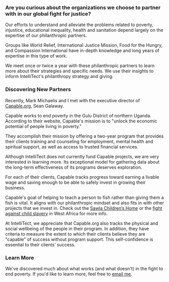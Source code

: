 

### Are you curious about the organizations we choose to partner with in our global fight for justice?

Our efforts to understand and alleviate the problems related to poverty, injustice, educational inequality, health and sanitation depend largely on the expertise of our philanthropic partners.

Groups like World Relief, International Justice Mission, Food for the Hungry, and Compassion International have in-depth knowledge and long years of expertise in this type of work.

We meet once or twice a year with these philanthropic partners to learn more about their strategies and specific needs. We use their insights to inform IntelliTect's philanthropy strategy and giving. 

### Discovering New Partners

Recently, Mark Michaelis and I met with the executive director of [Capable.org](https://capable.org/), Sean Galaway.

Capable works to end poverty in the Gulu District of northern Uganda. According to their website, Capable's mission is to "unlock the economic potential of people living in poverty."

They accomplish their mission by offering a two-year program that provides their clients training and counseling for employment, mental health and spiritual support, as well as access to trusted financial services.

Although IntelliTect does not currently fund Capable projects, we are very interested in learning more. Its exceptional model for gathering data about the long-term effectiveness of its programs deserves exploration.

For each of their clients, Capable tracks progress toward earning a livable wage and saving enough to be able to safely invest in growing their business.

Capable's goal of helping to teach a person to fish rather than giving them a fish is vital. It aligns with our philanthropic mindset and also fits in with other projects that we invest in. Check out the [Sawla Children’s Home](/sawlachildren/) or the [fight against child slavery](/why-we-give-ijm/) in West Africa for more info.

At IntelliTect, we appreciate that Capable.org also tracks the physical and social wellbeing of the people in their program. In addition, they have criteria to measure the extent to which their clients believe they are "capable" of success without program support. This self-confidence is essential to their clients’ success.

### Learn More

We've discovered much about what works (and what doesn't) in the fight to end poverty. If you'd like to learn more, feel free to [email me](mailto:eric.edmonds@intellitect.com).
